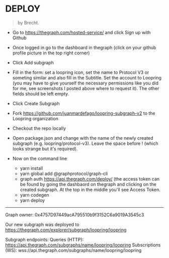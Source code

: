 # DEPLOY

> by Brecht.

- Go to https://thegraph.com/hosted-service/ and click Sign up with Github
- Once logged in go to the dashboard in thegraph (click on your github profile picture in the top right corner)
- Click Add subgraph
- Fill in the form: set a loopring icon, set the name to Protocol V3 or someting similar and also fill in the Subtitle. Set the account to Loopring (you may have to give yourself the necessary permissions like you did for me, see screenshots I posted above where to request it). The other fields should be left empty.
- Click Create Subgraph

- Fork https://github.com/juanmardefago/loopring-subgraph-v2 to the Loopring organization
- Checkout the repo locally
- Open package.json and change <subgraph-name> with the name of the newly created subgraph (e.g. loopring/protocol-v3). Leave the space before <subgraph-name>! (which looks strange but it's required).
- Now on the command line
    - yarn install
    - yarn global add @graphprotocol/graph-cli
    - graph auth https://api.thegraph.com/deploy/ <access token> (the access token can be found by going the dashbaord on thegraph and clicking on the created subgraph. At the top in the middle you'll see Access Token.
    - yarn codegen
    - yarn deploy

---

Graph owner: 0x4757D97449acA795510b9f3152C6a9019A3545c3

Our new subgraph was deployed to https://thegraph.com/explorer/subgraph/loopring/loopring

Subgraph endpoints:
Queries (HTTP):     https://api.thegraph.com/subgraphs/name/loopring/loopring
Subscriptions (WS): wss://api.thegraph.com/subgraphs/name/loopring/loopring